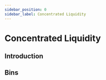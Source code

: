 ```yaml
---
sidebar_position: 0
sidebar_label: Concentrated Liquidity
---
```


# Concentrated Liquidity

## Introduction

## Bins

